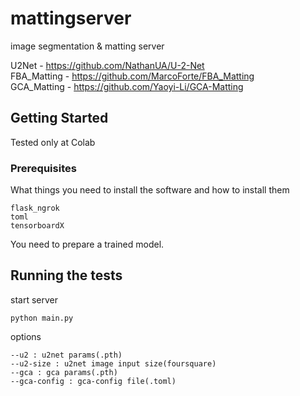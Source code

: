 # mattingserver
image segmentation &amp; matting server


U2Net - https://github.com/NathanUA/U-2-Net  
FBA_Matting - https://github.com/MarcoForte/FBA_Matting  
GCA_Matting - https://github.com/Yaoyi-Li/GCA-Matting


## Getting Started

Tested only at Colab

### Prerequisites

What things you need to install the software and how to install them

```
flask_ngrok
toml
tensorboardX
```

You need to prepare a trained model.


## Running the tests

start server
```
python main.py

```
options

```
--u2 : u2net params(.pth)
--u2-size : u2net image input size(foursquare)
--gca : gca params(.pth) 
--gca-config : gca-config file(.toml)

```
